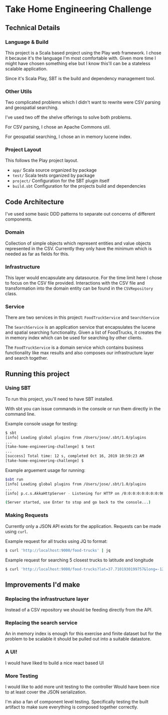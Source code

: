 # Take Home Engineering Challenge

## Technical Details

### Language & Build
This project is a Scala based project using the Play web framework.
I chose it because it's the language I'm most comfortable with.  Given more
time I might have chosen something else but I know this'll can be a 
stateless scalable application.

Since it's Scala Play, SBT is the build and dependency management tool.

### Other Utils
Two complicated problems which I didn't want to rewrite were
CSV parsing and geospatial searching.

I've used two off the shelve offerings to solve both problems.

For CSV parsing, I chose an Apache Commons util.

For geospatial searching, I chose an in memory lucene index.

### Project Layout
This follows the Play project layout.

* `app/` Scala source organized by package
* `test/` Scala tests organized by package
* `project/` Configuration for the SBT plugin itself
* `build.sbt` Configuration for the projects build and dependencies


## Code Architecture

I've used some basic DDD patterns to separate out concerns
of different components.  

### Domain
Collection of simple objects which represent entities and value objects
represented in the CSV.  Currently they only have the minimum
which is needed as far as fields for this.

### Infrastructure
This layer would encapsulate any datasource.  For the time limit
here I chose to focus on the CSV file provided.
Interactions with the CSV file and transformation into the 
domain entity can be found in the `CSVRepository` class.

### Service
There are two services in this project: `FoodTruckService` and `SearchService`

The `SearchService` is an application service that encapsulates 
the lucene and spatial searching
functionality.  Given a list of FoodTrucks, it creates the in memory index
which can be used for searching by other clients.

The `FoodTruckService` is a domain service which contains
business functionality like max results and also composes
our infrastructure layer and search together.

## Running this project

### Using SBT
To run this project, you'll need to have SBT installed.

With sbt you can issue commands in the console or 
run them directly in the command line.

Example console usage for testing:

```bash
$ sbt
[info] Loading global plugins from /Users/jose/.sbt/1.0/plugins
...
[take-home-engineering-challenge] $ test
...
[success] Total time: 12 s, completed Oct 16, 2019 10:59:23 AM
[take-home-engineering-challenge] $ 
```

Example arguement usage for running:

```bash
$sbt run
[info] Loading global plugins from /Users/jose/.sbt/1.0/plugins
...
[info] p.c.s.AkkaHttpServer - Listening for HTTP on /0:0:0:0:0:0:0:0:9000

(Server started, use Enter to stop and go back to the console...)
```

### Making Requests

Currently only a JSON API exists for the application.
Requests can be made using `curl`.

Example request for all trucks using JQ to format:

```bash
$ curl 'http://localhost:9000/food-trucks' | jq
```

Example request for searching 5 closest trucks to latitude and longitude

```bash
$ curl 'http://localhost:9000/food-trucks?lat=37.7101930199757&long=-122.455221906126' | jq
```

## Improvements I'd make

### Replacing the infrastructure layer
Instead of a CSV repository we should be feeding directly 
from the API.

### Replacing the search service
An in memory index is enough for this exercise and finite dataset
but for the problem to be scalable it should be pulled out
into a suitable datastore.

### A UI!
I would have liked to build a nice react based UI

### More Testing

I would like to add more unit testing to the controller
Would have been nice to at least cover the JSON serialization.

I'm also a fan of component level testing.  Specifically testing the built artifact
to make sure everything is composed together correctly.

